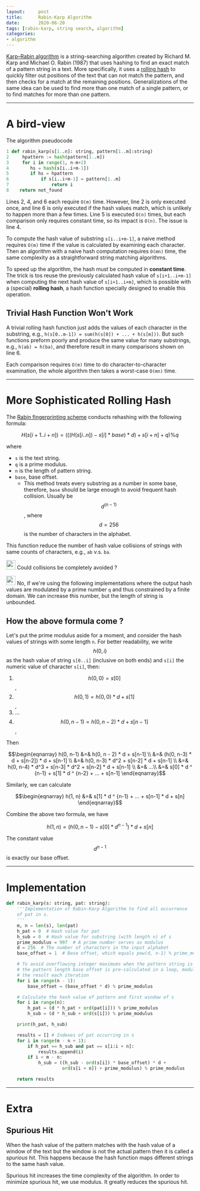 ```yaml
---
layout:     post
title:      Rabin-Karp Algorithm
date:       2020-06-20
tags: [rabin-karp, string search, algorithm]
categories: 
- algorithm
---
```



[Karp–Rabin algorithm](https://en.wikipedia.org/wiki/Rabin%E2%80%93Karp_algorithm) is a string-searching algorithm created by Richard M. Karp and Michael O. Rabin (1987) that uses hashing to find an exact match of a pattern string in a text. More specifically, it uses a [rolling hash](https://en.wikipedia.org/wiki/Rolling_hash) to quickly filter out positions of the text that can not match the pattern, and then checks for a match at the remaining positions. Generalizations of the same idea can be used to find more than one match of a single pattern, or to find matches for more than one pattern.


---
# A bird-view
The algorithm pseudocode
```python
1 def rabin_karp(s[1..n]: string, pattern[1..m]:string)
2     hpattern := hash(pattern[1..m])
3     for i in range(1, n-m+2)
4        hs = hash(s[i..i+m-1])
5        if hs = hpattern
6            if s[i..i+m-1] = pattern[1..m]
7                return i
8    return not_found
```

Lines 2, 4, and 6 each require `O(m)` time. However, line 2 is only executed once, and line 6 is only executed if the hash values match, which is unlikely to happen more than a few times. Line 5 is executed `O(n)` times, but each comparison only requires constant time, so its impact is `O(n)`. The issue is line 4.

To compute the hash value of substring `s[i..i+m-1]`, a naive method requires `O(m)` time if the value is calculated by examining each character. Then an algorithm with a naive hash computation requires `O(mn)` time, the same complexity as a straightforward string matching algorithms. 

To speed up the algorithm, the hash must be computed in **constant time**. The trick is tos reuse the previously calculated hash value of `s[i+1..i+m-1]` when computing the next hash value of `s[i+1..i+m]`, which is possible with a (special) **rolling hash**, a hash function specially designed to enable this operation.

## Trivial Hash Function Won't Work

A trivial rolling hash function just adds the values of each character in the substring, e.g., `h(s[0..m-1]) = sum(h(s[0]) + ... + h(s[m]))`. But such functions preform poorly and produce the same value for many substrings, e.g., `h(ab) = h(ba)`, and therefore result in many comparisons shown on line 6.

Each comparison requires `O(m)` time to do character-to-character examination, the whole algorithm then takes a worst-case `O(mn)` time.

---

# More Sophisticated Rolling Hash

The [Rabin fingerprinting scheme](https://en.wikipedia.org/wiki/Rabin_fingerprint) conducts rehashing with the following formula:

$$ H(s[i+1..i+n]) = ( ( ( H( s[i..n] ) - s[i] * base ) * d ) + s[i+n] + q) \% q $$

where 
* `s` is the text string.
* `q` is a prime modulus.
* `n` is the length of pattern string.
* `base`, base offset. 
    * This method treats every substring as a number in some base, therefore, `base` should be large enough to avoid frequent hash collision. Usually be $$ d^ {(n-1)} $$, where $$ d = 256 $$ is the number of characters in the alphabet.

This function reduce the number of hash value collisions of strings with same counts of characters, e.g., `ab` v.s. `ba`.

<img src='https://i.loli.net/2020/07/05/bqkGNJBm1phjI32.png' width='25px'> Could collisions be completely avoided ? 

<img src='https://i.loli.net/2020/07/05/ku4QMPcK6gdDpLN.png' width='25px'> No, if we're using the following implementations where the output hash values are modulated by a prime number `q` and thus constrained by a finite domain. We can increase this number, but the length of string is unbounded. 


## How the above formula come ?
Let's put the prime modulus aside for a moment, and consider the hash values of strings with some length `n`. 
For better readability, we write $$h(0, i)$$ as the hash value of string `s[0..i]` (inclusive on both ends) and `s[i]` the numeric value of character `s[i]`, then: 

1. $$h(0, 0) = s[0]$$, 
2. $$h(0, 1) = h(0, 0) * d + s[1]$$, 
3. ...
4. $$h(0, n-1) = h(0, n-2) * d + s[n-1]$$, 

Then 

$$\begin{eqnarray}
h(0, n-1) &=& h(0, n - 2) * d + s[n-1] \\
          &=& (h(0, n-3) * d + s[n-2]) * d + s[n-1] \\
          &=& h(0, n-3) * d^2 + s[n-2] * d + s[n-1] \\
          &=& h(0, n-4) * d^3 + s[n-3] * d^2 + s[n-2] * d + s[n-1] \\
          &=& ...\\
          &=& s[0] * d ^ {n-1} + s[1] * d ^ {n-2} + ... + s[n-1]
\end{eqnarray}$$

Similarly, we can calculate

$$\begin{eqnarray}
    h(1, n) &=& s[1] * d ^ {n-1} + ... + s[n-1] * d + s[n]
\end{eqnarray}$$

Combine the above two formula, we have 

$$ h(1, n) = (h(0, n-1) - s[0] * d ^ {n-1}) * d + s[n] $$

The constant value $$d^{n-1}$$ is exactly our base offset.

---

# Implementation 
```python
def rabin_karp(s: string, pat: string):
    '''Implementation of Rabin-Karp Algorithm to find all occurrence
    of pat in s.
    '''
    m, n = len(s), len(pat)
    h_pat = 0  # Hash value for pat
    h_sub = 0  # Hash value for substring (with length n) of s
    prime_modulus = 997  # A prime number serves as modulus
    d = 256  # The number of characters in the input alphabet
    base_offset = 1  # Base offset, which equals pow(d, n-1) % prime_modulus

    # To avoid overflowing integer maximums when the pattern string is longer,
    # the pattern length base offset is pre-calculated in a loop, modulating
    # the result each iteration
    for i in range(n - 1):
        base_offset = (base_offset * d) % prime_modulus

    # Calculate the hash value of pattern and first window of s
    for i in range(n):
        h_pat = (d * h_pat + ord(pat[i])) % prime_modulus
        h_sub = (d * h_sub + ord(s[i])) % prime_modulus

    print(h_pat, h_sub)

    results = [] # Indexes of pat occurring in s 
    for i in range(m - n + 1):
        if h_pat == h_sub and pat == s[i:i + n]:
            results.append(i)
        if i < m - n:
            h_sub = ((h_sub - ord(s[i]) * base_offset) * d +
                     ord(s[i + n]) + prime_modulus) % prime_modulus

    return results
```


---

# Extra

## Spurious Hit
When the hash value of the pattern matches with the hash value of a window of the text but the window is not the actual pattern then it is called a *spurious hit*. This happens because the hash function maps different strings to the same hash value.

Spurious hit increases the time complexity of the algorithm. In order to minimize spurious hit, we use modulus. It greatly reduces the spurious hit.

